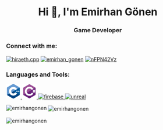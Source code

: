 <h1 align="center">Hi 👋, I'm Emirhan Gönen</h1>
<h3 align="center">Game Developer</h3>

<h3 align="left">Connect with me:</h3>
<p align="left">
<a href="https://instagram.com/hiraeth.cpp" target="blank"><img align="center" src="https://raw.githubusercontent.com/rahuldkjain/github-profile-readme-generator/master/src/images/icons/Social/instagram.svg" alt="hiraeth.cpp" height="30" width="40" /></a>
<a href="[https://www.youtube.com/c/emirhan_gonen](https://www.youtube.com/channel/UCPle9JHCjf9ifNxpauFmgDA)" target="blank"><img align="center" src="https://raw.githubusercontent.com/rahuldkjain/github-profile-readme-generator/master/src/images/icons/Social/youtube.svg" alt="emirhan_gonen" height="30" width="40" /></a>
<a href="https://discord.gg/nFPN42Vz" target="blank"><img align="center" src="https://raw.githubusercontent.com/rahuldkjain/github-profile-readme-generator/master/src/images/icons/Social/discord.svg" alt="nFPN42Vz" height="30" width="40" /></a>
</p>

<h3 align="left">Languages and Tools:</h3>
<p align="left"> <a href="https://www.w3schools.com/cpp/" target="_blank" rel="noreferrer"> <img src="https://raw.githubusercontent.com/devicons/devicon/master/icons/cplusplus/cplusplus-original.svg" alt="cplusplus" width="40" height="40"/> </a> <a href="https://www.w3schools.com/cs/" target="_blank" rel="noreferrer"> <img src="https://raw.githubusercontent.com/devicons/devicon/master/icons/csharp/csharp-original.svg" alt="csharp" width="40" height="40"/> </a> <a href="https://firebase.google.com/" target="_blank" rel="noreferrer"> <img src="https://www.vectorlogo.zone/logos/firebase/firebase-icon.svg" alt="firebase" width="40" height="40"/> </a> <a href="https://unrealengine.com/" target="_blank" rel="noreferrer"> <img src="https://raw.githubusercontent.com/kenangundogan/fontisto/036b7eca71aab1bef8e6a0518f7329f13ed62f6b/icons/svg/brand/unreal-engine.svg" alt="unreal" width="40" height="40"/> </a> </p>

<p><img align="left" src="https://github-readme-stats.vercel.app/api/top-langs?username=emirhangonen&show_icons=true&locale=en&layout=compact" alt="emirhangonen" /></p>

<p>&nbsp;<img align="center" src="https://github-readme-stats.vercel.app/api?username=emirhangonen&show_icons=true&locale=en" alt="emirhangonen" /></p>

<p><img align="center" src="https://github-readme-streak-stats.herokuapp.com/?user=emirhangonen&" alt="emirhangonen" /></p>

